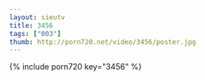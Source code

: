 ```yaml
--- 
layout: sieutv
title: 3456
tags: ["003"]
thumb: http://porn720.net/video/3456/poster.jpg
---
```

{% include porn720 key="3456" %} 
